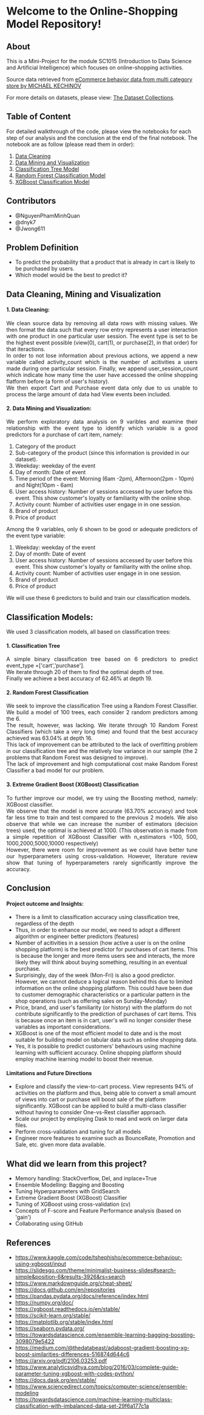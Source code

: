 # Welcome to the Online-Shopping Model Repository!

## About

This is a Mini-Project for the module SC1015 (Introduction to Data Science and Artificial Intelligence) which focuses on online-shopping activities.

Source data retrieved from [eCommerce behavior data from multi category store by MICHAEL KECHINOV](https://www.kaggle.com/datasets/mkechinov/ecommerce-behavior-data-from-multi-category-store)

For more details on datasets, please view: [The Dataset Collections](https://github.com/NguyenPhamMinhQuan/SC1015_Online-Shopping_Model/blob/main/Dataset.md). 


## Table of Content

For detailed walkthrough of the code, please view the notebooks for each step of our analysis and the conclusion at the end of the final notebook. The notebook are as follow (please read them in order):
1. [Data Cleaning](https://github.com/NguyenPhamMinhQuan/SC1015_Online-Shopping_Model/blob/main/Data_Cleaning.ipynb)
2. [Data Mining and Visualization](https://github.com/NguyenPhamMinhQuan/SC1015_Online-Shopping_Model/blob/main/DataMining_and_Visualization.ipynb)
3. [Classification Tree Model](https://github.com/NguyenPhamMinhQuan/SC1015_Online-Shopping_Model/blob/main/ClassificationTree.ipynb)
4. [Random Forest Classification Model](https://github.com/NguyenPhamMinhQuan/SC1015_Online-Shopping_Model/blob/main/RandomForest.ipynb)
5. [XGBoost Classification Model](https://github.com/NguyenPhamMinhQuan/SC1015_Online-Shopping_Model/blob/main/XGBoost.ipynb)

  
## Contributors

- @NguyenPhamMinhQuan
- @dnyk7
- @Jwong611


## Problem Definition

- To predict the probability that a product that is already in cart is likely to be purchased by users.
- Which model would be the best to predict it?


## Data Cleaning, Mining and Visualization
#### 1. Data Cleaning:
<div align="justify">We clean source data by removing all data rows with missing values. We then format the data such that every row entry represents a user interaction with one product in one particular user session. The event type is set to be the highest event possible (view(0), cart(1), or purchase(2), in that order) for that iteractions.</div>

<div align="justify">In order to not lose information about previous actions, we append a new variable called activity_count which is the number of acitivities a users made during one particular session. Finally, we append user_session_count which indicate how many time the user have accessed the online shopping flatform before (a form of user's history).</div>

<div align="justify">We then export Cart and Purchase event data only due to us unable to process the large amount of data had View events been included.</div>

#### 2. Data Mining and Visualization:
<div align="justify">We perform exploratory data analysis on 9 varibles and examine their relationship with the event type to identify which variable is a good predictors for a purchase of cart item, namely:</div>

1. Category of the product
2. Sub-category of the product (since this information is provided in our dataset).
3. Weekday: weekday of the event
4. Day of month: Date of event
5. Time period of the event: Morning (6am -2pm), Afternoon(2pm - 10pm) and Night(10pm - 6am)
6. User access history: Number of sessions accessed by user before this event. This show customer's loyalty or familiarity with the online shop.
7. Activity count: Number of activities user engage in in one session.
8. Brand of product
9. Price of product

<div align="justify">Among the 9 variables, only 6 shown to be good or adequate predictors of the event type variable:</div>

1. Weekday: weekday of the event
2. Day of month: Date of event
3. User access history: Number of sessions accessed by user before this event. This show customer's loyalty or familiarity with the online shop.
4. Activity count: Number of activities user engage in in one session.
5. Brand of product
6. Price of product

<div align="justify">We will use these 6 predictors to build and train our classification models.</div>

## Classification Models:
<div align="justify">We used 3 classification models, all based on classification trees:</div>

#### 1. Classification Tree
<div align="justify">A simple binary classification tree based on 6 predictors to predict event_type =['cart','purchase'].</div>
<div align="justify">We iterate through 20 of them to find the optimal depth of tree.</div>
<div align="justify">Finally we achieve a best accuracy of 62.46% at depth 19.</div>

#### 2. Random Forest Classification
<div align="justify">We seek to improve the classification Tree using a Random Forest Classifier. We build a model of 100 trees, each consider 2 random predictors among the 6.</div>
<div align="justify">The result, however, was lacking. We iterate through 10 Random Forest Classifiers (which take a very long time) and found that the best accuracy achieved was 63.04% at depth 16.</div>
<div align="justify">This lack of improvement can be attributed to the lack of overfitting problem in our classification tree and the relatively low variance in our sample (the 2 problems that Random Forest was designed to improve).</div>
<div align="justify">The lack of improvement and high computational cost make Random Forest Classifier a bad model for our problem.</div>

#### 3. Extreme Gradient Boost (XGBoost) Classification
<div align="justify">To further improve our model, we try using the Boosting method, namely: XGBoost classifier.</div>

<div align="justify">We observe that the model is more accurate (63.70% accuracy) and took far less time to train and test compared to the previous 2 models. We also observe that while we can increase the number of estimators (decision trees) used, the optimal is achieved at 1000. (This observation is made from a simple repetition of XGBoost Classifier with n_estimators =100, 500, 1000,2000,5000,10000 respectively)</div>

<div align="justify">However, there were room for improvement as we could have better tune our hyperparameters using cross-validation. However, literature review show that tuning of hyperparameters rarely significantly improve the accuracy.</div>

## Conclusion
#### Project outcome and Insights:
- There is a limit to classification accuracy using classification tree, regardless of the depth
- Thus, in order to enhance our model, we need to adopt a different algorithm or engineer better predictors (features)
- Number of acitivities in a session (how active a user is on the online shopping platform) is the best predictor for purchases of cart items. This is because the longer and more items users see and interacts, the more likely they will think about buying something, resulting in an eventual purchase.
- Surprisingly, day of the week (Mon-Fri) is also a good predictor. However, we cannot deduce a logical reason behind this due to limited information on the online shopping platform. This could have been due to customer demographic characteristics or a particular pattern in the shop operations (such as offering sales on Sunday-Monday)
- Price, brand, and user's familiarity (or history) with the platform do not contribute significantly to the prediction of purchases of cart items. This is because once an item is in cart, user's will no longer consider these variables as important considerations.
- XGBoost is one of the most efficient model to date and is the most suitable for building model on tabular data such as online shopping data.
- Yes, it is possible to predict customers' behaviours using machine learning with sufficient accuracy. Online shopping platform should employ machine learning model to boost their revenue.

#### Limitations and Future Directions
- Explore and classify the view-to-cart process. View represents 94% of activities on the platform and thus, being able to convert a small amount of views into cart or purchase will boost sale of the platform significantly. XGBoost can be applied to build a multi-class classifier without having to consider One-vs-Rest classifier approach.
- Scale our project by employing Dask to read and work on larger data files.
- Perform cross-validation and tuning for all models
- Engineer more features to examine such as BounceRate, Promotion and Sale, etc. given more data available.



## What did we learn from this project?

- Memory handling: StackOverflow, Del, and inplace=True
- Ensemble Modelling: Bagging and Boosting
- Tuning Hyperparameters with GridSearch
- Extreme Gradient Boost (XGBoost) Classifier
- Tuning of XGBoost using cross-validation (cv)
- Concepts of F-score and Feature Performance analysis (based on 'gain')
- Collaborating using GitHub


## References

- <https://www.kaggle.com/code/tshephisho/ecommerce-behaviour-using-xgboost/input>
- <https://slidesgo.com/theme/minimalist-business-slides#search-simple&position-6&results-3926&rs=search>
- <https://www.markdownguide.org/cheat-sheet/>
- <https://docs.github.com/en/repositories>
- <https://pandas.pydata.org/docs/reference/index.html>
- <https://numpy.org/doc/>
- <https://xgboost.readthedocs.io/en/stable/>
- <https://scikit-learn.org/stable/>
- <https://matplotlib.org/stable/index.html>
- <https://seaborn.pydata.org/>
- <https://towardsdatascience.com/ensemble-learning-bagging-boosting-3098079e5422>
- <https://medium.com/@thedatabeast/adaboost-gradient-boosting-xg-boost-similarities-differences-516874d644c6>
- <https://arxiv.org/pdf/2106.03253.pdf>
- <https://www.analyticsvidhya.com/blog/2016/03/complete-guide-parameter-tuning-xgboost-with-codes-python/>
- <https://docs.dask.org/en/stable/>
- <https://www.sciencedirect.com/topics/computer-science/ensemble-modeling>
- <https://towardsdatascience.com/machine-learning-multiclass-classification-with-imbalanced-data-set-29f6a177c1a>
